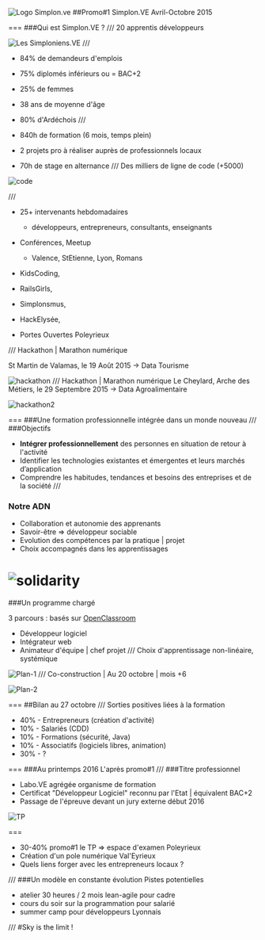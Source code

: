 ![Logo Simplon.ve](images/logo_simplonve_small.jpg "Simplon.ve")
##Promo#1 Simplon.VE
Avril-Octobre 2015

===
###Qui est Simplon.VE ?
///
20 apprentis développeurs

![Les Simploniens.VE](images/photo_groupe_action.jpg "Les Simploniens.VE")
///
- 84% de demandeurs d'emplois
- 75% diplomés inférieurs ou = BAC+2
- 25% de femmes
- 38 ans de moyenne d'âge
- 80% d'Ardéchois
///

- 840h de formation (6 mois, temps plein)
- 2 projets pro à réaliser auprès de professionnels locaux
- 70h de stage en alternance
///
Des milliers de ligne de code (+5000)

![code](images/code.png "code")

///

- 25+ intervenants hebdomadaires 
    - développeurs, entrepreneurs, consultants, enseignants
- Conférences, Meetup 
    - Valence, StEtienne, Lyon, Romans

- KidsCoding, 
- RailsGirls, 
- Simplonsmus, 
- HackElysée,
- Portes Ouvertes Poleyrieux

///
Hackathon | Marathon numérique

St Martin de Valamas, le 19 Août 2015
    -> Data Tourisme 

![hackathon](images/hackathon.jpg "hackathon")
///
Hackathon | Marathon numérique
Le Cheylard, Arche des Métiers, le 29 Septembre 2015
    -> Data Agroalimentaire 

![hackathon2](images/hackathon2.jpg "hackathon2")

===
###Une formation professionnelle intégrée dans un monde nouveau
///
###Objectifs
 - **Intégrer professionnellement** des personnes en situation de retour à l'activité
 - Identifier les technologies existantes et émergentes et leurs marchés d’application
 - Comprendre les habitudes, tendances et besoins des entreprises et de la société
///
### Notre ADN 
 - Collaboration et autonomie des apprenants
 - Savoir-être => développeur sociable
 - Evolution des compétences par la pratique | projet
 - Choix accompagnés dans les apprentissages

![solidarity](images/solidarity.jpeg "solidarity")
===

###Un programme chargé

3 parcours : basés sur [OpenClassroom](https://openclassrooms.com/learning-paths/)
- Développeur logiciel
- Intégrateur web
- Animateur d'équipe | chef projet
///
Choix d'apprentissage non-linéaire, systémique

![Plan-1](images/plan-1.jpg "Plan-1")
///
Co-construction | Au 20 octobre | mois +6

![Plan-2](images/plan-2.jpg "Plan-2")

===
##Bilan au 27 octobre
///
Sorties positives liées à la formation

- 40% - Entrepreneurs (création d'activité)
- 10% - Salariés (CDD)
- 10% - Formations (sécurité, Java)
- 10% - Associatifs (logiciels libres, animation)
- 30% - ?

===
###Au printemps 2016
L'après promo#1
///
###Titre professionnel
- Labo.VE agrégée organisme de formation
- Certificat "Développeur Logiciel" reconnu par l'Etat | équivalent BAC+2
- Passage de l'épreuve devant un jury externe début 2016

![TP](images/tp.png "tp")

===
 - 30-40% promo#1 le TP => espace d'examen Poleyrieux
 - Création d'un pole numérique Val'Eyrieux
 - Quels liens forger avec les entrepreneurs locaux ?

///
###Un modèle en constante évolution
Pistes potentielles
 - atelier 30 heures / 2 mois lean-agile pour cadre
 - cours du soir sur la programmation pour salarié
 - summer camp pour développeurs Lyonnais

///
#Sky is the limit !
